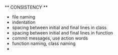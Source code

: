 ** CONSISTENCY **

- file naming
- indentation
- spacing between initial and final lines in class
- spacing between initial and final lines in function
- commit messages, use action words
- function naming, class naming
- 